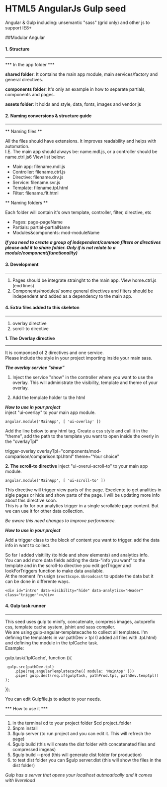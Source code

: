 HTML5 AngularJs Gulp seed
=================

Angular &amp; Gulp including: unsemantic "sass" (grid only) and other js to support IE8+

##Modular Angular
#### 1. Structure
***
*** In the app folder ***  

**shared folder**: 
It contains the main app module, main services/factory and general directives.

**components folder**: 
It's only an example in how to separate partials, components and pages.

**assets folder**:
It holds and style, data, fonts, images and vendor js

#### 2. Naming conversions & structure guide
***
** Naming files **  

All the files should have extensions. It improves readability and helps with automation.  
I.E. The main app should always be: name.mdl.js, or a controller should be name.ctrl.js6
View list below:  

* Main app: filename.mdl.js
* Controller: filename.ctrl.js
* Directive: filename.drv.js
* Service: filename.svr.js
* Template: filename.tpl.html
* Filter: filename.flt.html

** Naming folders **    

Each folder will contain it's own template, controller, filter, directive, etc  

* Pages: page-pageName
* Partials: partial-partialName
* Modules&components: mod-moduleName

***If you need to create a group of independent/common filters or directives please add it to share folder. Only if is not relate to a module/component(functionality)***

#### 3. Development
***

1. Pages should be integrate strainght to the main app. View home.ctrl.js (end lines)
2. Components/modules/ some general directives and filters should be independent and added as a dependency to the main app.

#### 4. Extra files added to this skeleton
***
1. overlay directive
2. scroll-to directive

**1. The Overlay directive**  
_ _ _
It is componsed of 2 directives and one service.  
Please include the style in your project importing inside your main sass.  

***The overlay service "show"***  

1. Inject the service "show" in the controller where you want to use the overlay. This will administrate the visibility, template and theme of your overlay.  

2. Add the template holder to the html <div mod-overlay show='modalShown'></div>

***How to use in your project***  
inject "ui-overlay" to your main app module.  

`angular.module('MainApp', [
      'ui-overlay'
    ])  `

Add the line below to any html tag. Create a css style and call it in the "theme", add the path to the template you want to open inside the overly in the "overlayTpl"

trigger-overlay overlayTpl="components/mod-comparison/comparison.tpl.html" theme="Your choice"


**2. The scroll-to directive** 
inject "ui-overui-scroll-to" to your main app module.  
 
`angular.module('MainApp', [
      'ui-scroll-to'
    ])  `
    
This directive will trigger view parts of the page. Excelente to get analitics in sigle pages or hide and show parts of the page. I will be updating more info about this directive soon.  
This is a fix for our analytics trigger in a single scrollable page content. But we can use it for other data collection.  
 
*Be aware this need changes to improve performance.*

***How to use in your project***  

Add a trigger class to the block of content you want to trigger. add the data info in want to collect.  

So far I added visitility (to hide and show elements) and analytics info.  
You can add more data fields adding the data-"info you want" to the template and in the scroll-to directive you edit getTrigger and lookForTriggers function to make data available.  
At the moment I'm usign `$rootScope.$broadcast` to update the data but it can be done in differente ways. 


`<div id="intro" data-visibility="hide" data-analytics="Header" class="trigger"></div>`

#### 4. Gulp task runner
***

This seed uses gulp to minify, concatenate, compress images, autoprefix css, template cache system, jshint and sass compiler.    
We are using  gulp-angular-templatecache to collect all templates. I'm defining the templatets in var pathDev > tpl (I added all files with .tpl.html) and defining the module in the tplCache task.  
Example:  

gulp.task('tplCache', function (){  
  
  	 gulp.src(pathDev.tpl)
   		.pipe(req.angularTemplatecache({ module: 'MainApp' }))
   		.pipe( gulp.dest(req.if(gulpTask, pathProd.tpl, pathDev.temptpl)) );  

}); 

You can edit Gulpfile.js to adapt to your needs.

*** How to use it ***
***
1. in the terminal cd to your project folder $cd project_folder
2. $npm install
3. $gulp server (to run project and you can edit it. This will refresh the page)
4. $gulp build (this will create the dist folder with concatenated files and compressed imgeas)
5. $gulp build --prod (this will generate dist folder for production)
6. to test dist folder you can $gulp server:dist (this will show the files in the dist folder)

*Gulp has a server that opens your localhost autmoatically and it comes with livereload*
